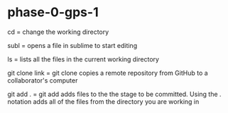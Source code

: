 # phase-0-gps-1

cd = change the working directory

subl = opens a file in sublime to start editing

ls = lists all the files in the current working directory

git clone link = git clone copies a remote repository from GitHub to a collaborator's computer

git add . = git add adds files to the the stage to be committed. Using the . notation adds all of the files from the directory you are working in